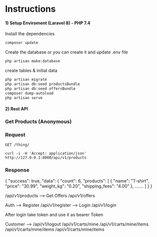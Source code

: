 # Instructions

#### 1) Setup Enviroment (Laravel 8) - PHP 7.4

Install the dependencies
```sh
composer update
```

Create the database or you can create it and update .env file
```sh
php artisan make:database
```
create tables & initial data
```sh
php artisan migrate
php artisan db:seed productsBundle
php artisan db:seed offersBundle
composer dump-autoload
php artisan serve
```


#### 2) Rest API

### Get Products (Anonymous)

### Request

`GET /thing/`

    curl -i -H 'Accept: application/json' http://127.0.0.1:8000/api/v1/products
### Response

{
    "success": true,
    "data": {
        "count": 6,
        "products": 
        [
            {
                "name": "T-shirt",
                "price": "30.99",
                "weight_kg": "0.20",
                "shipping_fees": "4.00"
            },
            .......
        ]
    }
}
   


/api/v1/products
	--> Get Offers  /api/v1/offers

Auth --> Register      /api/v1/register
	--> Login   /api/v1/login

After login take token and use it as bearer Token

Customer 
--> /api/v1/logout
/api/v1/carts/mine
/api/v1/carts/mine/items
/api/v1/carts/mine/items
/api/v1/carts/mine/items
